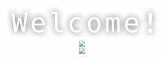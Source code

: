 <div align="center">
    <img src="./img/welcome.png" />
</div>

<div align="center">
    <div align="center">
        <picture>
            <source srcset="https://github-readme-stats.vercel.app/api/top-langs/?username=Hato1125&theme=dark"
                media="(prefers-color-scheme: dark)" />
            <source srcset="https://github-readme-stats.vercel.app/api/top-langs/?username=Hato1125"
                media="(prefers-color-scheme: light), (prefers-color-scheme: no-preference)" />
            <img src="https://github-readme-stats.vercel.app/api/top-langs/?username=Hato1125&show_icons=true" />
        </picture>
    </div>

</div>
<div align="center">
    <picture>
        <source srcset="https://github-readme-stats.vercel.app/api?username=Hato1125&show_icons=true&theme=dark"
            media="(prefers-color-scheme: dark)" />
        <source srcset="https://github-readme-stats.vercel.app/api?username=Hato1125&show_icons=true"
            media="(prefers-color-scheme: light), (prefers-color-scheme: no-preference)" />
        <img src="https://github-readme-stats.vercel.app/api?username=Hato1125&show_icons=true" />
    </picture>
</div>
